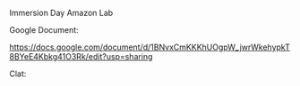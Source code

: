 Immersion Day Amazon Lab

Google Document:

https://docs.google.com/document/d/1BNvxCmKKKhUOgpW_jwrWkehypkT8BYeE4Kbkg41O3Rk/edit?usp=sharing

Clat:


